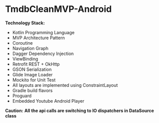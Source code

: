# TmdbCleanMVP-Android

**Technology Stack:**
- Kotlin Programming Language
- MVP Architecture Pattern
- Coroutine
- Navigation Graph
- Dagger Dependency Injection
- ViewBinding
- Retrofit REST + OkHttp
- GSON Serialization
- Glide Image Loader
- Mockito for Unit Test
- All layouts are implemented using ConstraintLayout
- Gradle build flavors
- Proguard
- Embedded Youtube Android Player

**Caution:**
**All the api calls are switching to IO dispatchers in DataSource class**
